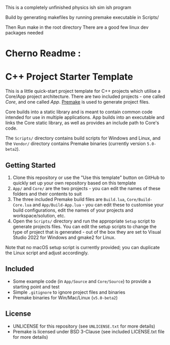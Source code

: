 This is a completely unfinished physics ish sim ish program

Build by generating makefiles by running premake executable in Scripts/


Then Run make in the root directory
There are a good few linux dev packages needed 



# Cherno Readme : 
# C++ Project Starter Template

This is a little quick-start project template for C++ projects which utilise a Core/App project architecture. There are two included projects - one called _Core_, and one called _App_. [Premake](https://github.com/premake/premake-core) is used to generate project files.

Core builds into a static library and is meant to contain common code intended for use in multiple applications. App builds into an executable and links the Core static library, as well as provides an include path to Core's code.

The `Scripts/` directory contains build scripts for Windows and Linux, and the `Vendor/` directory contains Premake binaries (currently version `5.0-beta2`).

## Getting Started
1. Clone this repository or use the "Use this template" button on GitHub to quickly set up your own repository based on this template
2. `App/` and `Core/` are the two projects - you can edit the names of these folders and their contents to suit
3. The three included Premake build files are `Build.lua`, `Core/Build-Core.lua` and `App/Build-App.lua` - you can edit these to customise your build configurations, edit the names of your projects and workspace/solution, etc.
4. Open the `Scripts/` directory and run the appropriate `Setup` script to generate projects files. You can edit the setup scripts to change the type of project that is generated - out of the box they are set to Visual Studio 2022 for Windows and gmake2 for Linux.

Note that no macOS setup script is currently provided; you can duplicate the Linux script and adjust accordingly.

## Included
- Some example code (in `App/Source` and `Core/Source`) to provide a starting point and test
- Simple `.gitignore` to ignore project files and binaries
- Premake binaries for Win/Mac/Linux (`v5.0-beta2`)

## License
- UNLICENSE for this repository (see `UNLICENSE.txt` for more details)
- Premake is licensed under BSD 3-Clause (see included LICENSE.txt file for more details)

